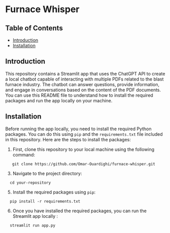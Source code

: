 # Furnace Whisper

## Table of Contents

- [Introduction](#introduction)
- [Installation](#installation)


## Introduction

This repository contains a Streamlit app that uses the ChatGPT API to create a local chatbot capable of interacting with multiple PDFs related to the blast furnace industry. The chatbot can answer questions, provide information, and engage in conversations based on the content of the PDF documents.
You can use this README file to understand how to install the required packages and run the app locally on your machine.

## Installation

Before running the app locally, you need to install the required Python packages. You can do this using `pip` and the `requirements.txt` file included in this repository. Here are the steps to install the packages:

1. First, clone this repository to your local machine using the following command:
```
   git clone https://github.com/Omar-Ouardighi/furnace-whisper.git
```

3. Navigate to the project directory:
```
  cd your-repository
```

5. Install the required packages using `pip`:
```
  pip install -r requirements.txt
```

6. Once you have installed the required packages, you can run the Streamlit app locally :
```
  streamlit run app.py
```





